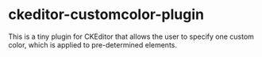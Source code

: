 ckeditor-customcolor-plugin
===========================

This is a tiny plugin for CKEditor that allows the user to specify one custom color, which is applied to pre-determined elements.